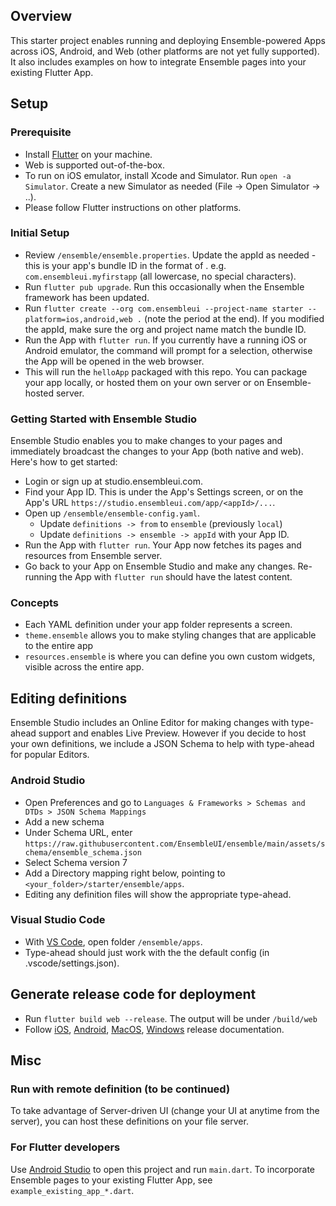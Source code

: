 ## Overview
This starter project enables running and deploying Ensemble-powered Apps across iOS, Android, and Web (other platforms are not yet fully supported). It also includes examples on how to integrate Ensemble pages into your existing Flutter App.

## Setup
### Prerequisite
- Install [Flutter](https://docs.flutter.dev/get-started/install) on your machine. 
- Web is supported out-of-the-box. 
- To run on iOS emulator, install Xcode and Simulator. Run `open -a Simulator`. Create a new Simulator as needed (File -> Open Simulator -> ..).
- Please follow Flutter instructions on other platforms.

### Initial Setup
- Review `/ensemble/ensemble.properties`. Update the appId as needed - this is your app's bundle ID in the format of <reversed-domain>.<project name> e.g. `com.ensembleui.myfirstapp` (all lowercase, no special characters).
- Run `flutter pub upgrade`. Run this occasionally when the Ensemble framework has been updated. 
- Run `flutter create --org com.ensembleui --project-name starter --platform=ios,android,web .` (note the period at the end). If you modified the appId, make sure the org and project name match the bundle ID.
- Run the App with `flutter run`. If you currently have a running iOS or Android emulator, the command will prompt for a selection, otherwise the App will be opened in the web browser.
- This will run the `helloApp` packaged with this repo. You can package your app locally, or hosted them on your own server or on Ensemble-hosted server. 

### Getting Started with Ensemble Studio
Ensemble Studio enables you to make changes to your pages and immediately broadcast the changes to your App (both native and web). Here's how to get started:
- Login or sign up at studio.ensembleui.com.
- Find your App ID. This is under the App's Settings screen, or on the App's URL `https://studio.ensembleui.com/app/<appId>/...`.
- Open up `/ensemble/ensemble-config.yaml`. 
  - Update `definitions -> from` to `ensemble` (previously `local`)
  - Update `definitions -> ensemble -> appId` with your App ID.
- Run the App with `flutter run`. Your App now fetches its pages and resources from Ensemble server.
- Go back to your App on Ensemble Studio and make any changes. Re-running the App with `flutter run` should have the latest content.

### Concepts
- Each YAML definition under your app folder represents a screen.
- `theme.ensemble` allows you to make styling changes that are applicable to the entire app
- `resources.ensemble` is where you can define you own custom widgets, visible across the entire app.

## Editing definitions
Ensemble Studio includes an Online Editor for making changes with type-ahead support and enables Live Preview. However if you decide to host your own definitions, we include a JSON Schema to help with type-ahead for popular Editors.
### Android Studio
- Open Preferences and go to `Languages & Frameworks > Schemas and DTDs > JSON Schema Mappings`
- Add a new schema
- Under Schema URL, enter `https://raw.githubusercontent.com/EnsembleUI/ensemble/main/assets/schema/ensemble_schema.json`
- Select Schema version 7
- Add a Directory mapping right below, pointing to `<your_folder>/starter/ensemble/apps`.
- Editing any definition files will show the appropriate type-ahead.

### Visual Studio Code
- With [VS Code](https://code.visualstudio.com/download), open folder `/ensemble/apps`. 
- Type-ahead should just work with the the default config (in .vscode/settings.json).

## Generate release code for deployment 
- Run `flutter build web --release`. The output will be under `/build/web`
- Follow [iOS](https://docs.flutter.dev/deployment/ios), [Android](https://docs.flutter.dev/deployment/android), [MacOS](https://docs.flutter.dev/deployment/macos), [Windows](https://docs.flutter.dev/deployment/windows) release documentation.


## Misc
### Run with remote definition (to be continued)
To take advantage of Server-driven UI (change your UI at anytime from the server), you can host these definitions on your file server.

### For Flutter developers
Use [Android Studio](https://developer.android.com/studio) to open this project and run `main.dart`.
To incorporate Ensemble pages to your existing Flutter App, see `example_existing_app_*.dart`.

